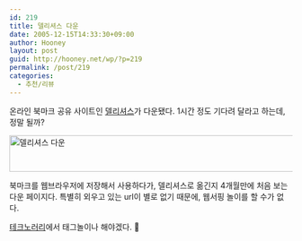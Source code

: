 ```yaml
---
id: 219
title: 델리셔스 다운
date: 2005-12-15T14:33:30+09:00
author: Hooney
layout: post
guid: http://hooney.net/wp/?p=219
permalink: /post/219
categories:
  - 추천/리뷰
---
```

온라인 북마크 공유 사이트인 [델리셔스](http://del.icio.us/)가 다운됐다. 1시간 정도 기다려 달라고 하는데, 정말 될까?

<img src="/files/img/2005-12/doown.png" alt="델리셔스 다운" height="65" width="511" /> 

북마크를 웹브라우저에 저장해서 사용하다가, 델리셔스로 옮긴지 4개월만에 처음 보는 다운 페이지다. 특별히 외우고 있는 url이 별로 없기 때문에, 웹서핑 놀이를 할 수가 없다.

[테크노러리](http://www.technorati.com/)에서 태그놀이나 해야겠다. 🙂